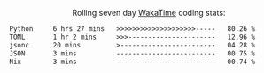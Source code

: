<p align="center">Rolling seven day <a href="https://wakatime.com/@syrkis"/>WakaTime</a> coding stats:</p>
<!--START_SECTION:waka-->

```txt
Python     6 hrs 27 mins   >>>>>>>>>>>>>>>>>>>>-----   80.26 %
TOML       1 hr 2 mins     >>>----------------------   12.96 %
jsonc      20 mins         >------------------------   04.28 %
JSON       3 mins          -------------------------   00.75 %
Nix        3 mins          -------------------------   00.74 %
```

<!--END_SECTION:waka-->
